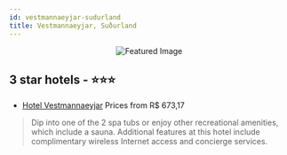 ```yaml
---
id: vestmannaeyjar-sudurland
title: Vestmannaeyjar, Suðurland
---
```


<center><img src="https://i.travelapi.com/hotels/9000000/8980000/8971900/8971883/679bc77b_z.jpg" alt="Featured Image" /></center>


##  3 star hotels - ⭐️⭐️⭐️

-    [Hotel Vestmannaeyjar](https://us.hurb.com/hotels/vestmannaeyjar/hotel-vestmannaeyjar-JNP-JP300838?cmp=18055) Prices from R$ 673,17
   > Dip into one of the 2 spa tubs or enjoy other recreational amenities, which include a sauna. Additional features at this hotel include complimentary wireless Internet access and concierge services.
